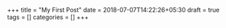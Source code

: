 +++
title = "My First Post"
date = 2018-07-07T14:22:26+05:30
draft = true
tags = []
categories = []
+++